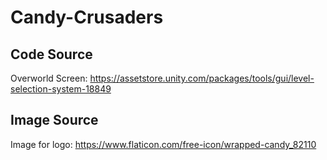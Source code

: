 # Candy-Crusaders

## Code Source

Overworld Screen: https://assetstore.unity.com/packages/tools/gui/level-selection-system-18849

## Image Source

Image for logo: https://www.flaticon.com/free-icon/wrapped-candy_82110 